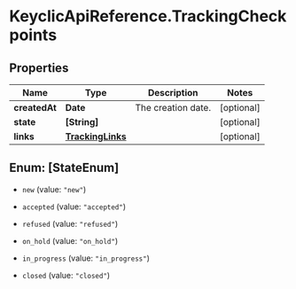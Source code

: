 # KeyclicApiReference.TrackingCheckpoints

## Properties
Name | Type | Description | Notes
------------ | ------------- | ------------- | -------------
**createdAt** | **Date** | The creation date. | [optional] 
**state** | **[String]** |  | [optional] 
**links** | [**TrackingLinks**](TrackingLinks.md) |  | [optional] 


<a name="[StateEnum]"></a>
## Enum: [StateEnum]


* `new` (value: `"new"`)

* `accepted` (value: `"accepted"`)

* `refused` (value: `"refused"`)

* `on_hold` (value: `"on_hold"`)

* `in_progress` (value: `"in_progress"`)

* `closed` (value: `"closed"`)




